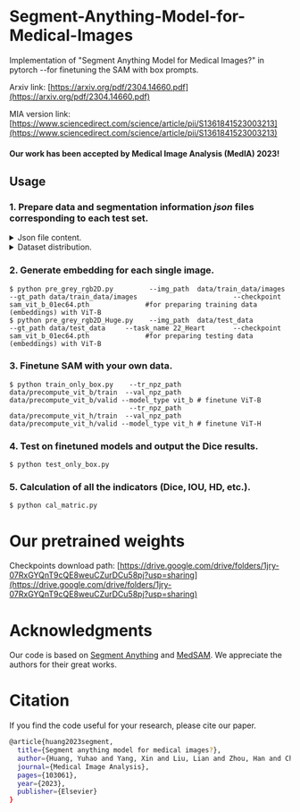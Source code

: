 # Segment-Anything-Model-for-Medical-Images

Implementation of "Segment Anything Model for Medical Images?" in pytorch --for finetuning the SAM with box prompts.

Arxiv link: [https://arxiv.org/pdf/2304.14660.pdf](https://arxiv.org/pdf/2304.14660.pdf)

MIA version link: [https://www.sciencedirect.com/science/article/pii/S1361841523003213](https://www.sciencedirect.com/science/article/pii/S1361841523003213)

#### Our work has been accepted by Medical Image Analysis (MedIA) 2023! 

## Usage

### 1. Prepare data and segmentation information _json_ files corresponding to each test set.

 <details>  
  
 <summary>Json file content.</summary>
  
 "Info" refers to the segmentation target in this dataset, while "color" is the ground truth pixel value corresponding to the target.
  
 ```
 {
    "info": {
        "1": "LeftVentricle",
        "2": "LeftVentricularMyocardium",
        "3": "RightVentricle"
    },
    "color": {
        "1": 85,
        "2": 170,
        "3": 255
    }
 }
 ```
</details>

<details>  
  
 <summary>Dataset distribution.</summary>

 ```
  train: ../data/train_data/images/
  val: ../data/train_data/images/
  test: ../data/test_data/dataset_name/images/
  
  ├── train_data          
  │   ├── images        
  │   │   ├── 000001.png
  │   │   ├── 000002.png
  │   │   └── 000003.png
  │   └── labels         
  │       ├── 00001.png
  │       ├── 00002.png
  │       └── 00003.png
  └── val_data           
  |   ├── images        
  |   │   ├── 000001.png
  |   │   ├── 000002.png
  |   │   └── 000003.png
  |   └── labels         
  |       ├── 00001.png
  |       ├── 00002.png
  |       └── 00003.png
  └── test_data          
      ├── dataset1        
      │   ├── images
      |   |     ├── 000001.png
      |   │     ├── 000002.png
      |   |     └── 000003.png
      │   └── labels
      |         ├── 000001.png
      |         ├── 000002.png
      |         └── 000003.png
      └── dataset2         
          ├── images
          |     ├── 000001.png
          │     ├── 000002.png
          |     └── 000003.png
          └── labels
                ├── 000001.png
                ├── 000002.png
                └── 000003.png
  ```
</details>

### 2. Generate embedding for each single image.

```
$ python pre_grey_rgb2D.py         --img_path  data/train_data/images    --gt_path data/train_data/images                        --checkpoint sam_vit_b_01ec64.pth              #for preparing training data (embeddings) with ViT-B  
$ python pre_grey_rgb2D_Huge.py    --img_path  data/test_data            --gt_path data/test_data     --task_name 22_Heart       --checkpoint sam_vit_b_01ec64.pth              #for preparing testing data (embeddings) with ViT-B
```

### 3. Finetune SAM with your own data.

```
$ python train_only_box.py    --tr_npz_path data/precompute_vit_b/train  --val_npz_path data/precompute_vit_b/valid --model_type vit_b # finetune ViT-B
                              --tr_npz_path data/precompute_vit_h/train  --val_npz_path data/precompute_vit_h/valid --model_type vit_h # finetune ViT-H
```

### 4. Test on finetuned models and output the Dice results.

```
$ python test_only_box.py    
```

### 5. Calculation of all the indicators (Dice, IOU, HD, etc.).

```
$ python cal_matric.py       
```

# Our pretrained weights  
Checkpoints download path: [https://drive.google.com/drive/folders/1jry-07RxGYQnT9cQE8weuCZurDCu58pj?usp=sharing](https://drive.google.com/drive/folders/1jry-07RxGYQnT9cQE8weuCZurDCu58pj?usp=sharing)

# Acknowledgments
Our code is based on [Segment Anything](https://github.com/facebookresearch/segment-anything) and [MedSAM](https://arxiv.org/abs/2304.12306). We appreciate the authors for their great works. 

# Citation
If you find the code useful for your research, please cite our paper.
```sh
@article{huang2023segment,
  title={Segment anything model for medical images?},
  author={Huang, Yuhao and Yang, Xin and Liu, Lian and Zhou, Han and Chang, Ao and Zhou, Xinrui and Chen, Rusi and Yu, Junxuan and Chen, Jiongquan and Chen, Chaoyu and others},
  journal={Medical Image Analysis},
  pages={103061},
  year={2023},
  publisher={Elsevier}
}
